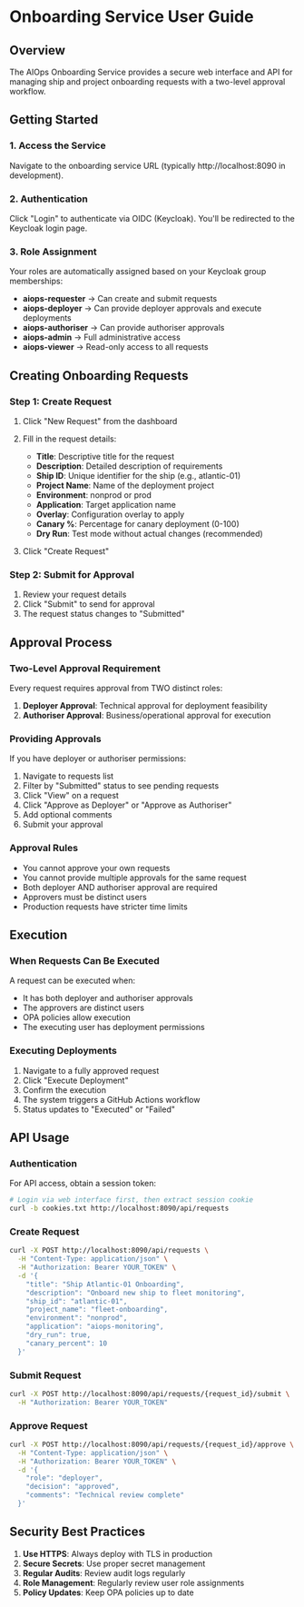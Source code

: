 # Onboarding Service User Guide

## Overview

The AIOps Onboarding Service provides a secure web interface and API for managing ship and project onboarding requests with a two-level approval workflow.

## Getting Started

### 1. Access the Service

Navigate to the onboarding service URL (typically http://localhost:8090 in development).

### 2. Authentication

Click "Login" to authenticate via OIDC (Keycloak). You'll be redirected to the Keycloak login page.

### 3. Role Assignment

Your roles are automatically assigned based on your Keycloak group memberships:

- **aiops-requester** → Can create and submit requests
- **aiops-deployer** → Can provide deployer approvals and execute deployments
- **aiops-authoriser** → Can provide authoriser approvals
- **aiops-admin** → Full administrative access
- **aiops-viewer** → Read-only access to all requests

## Creating Onboarding Requests

### Step 1: Create Request

1. Click "New Request" from the dashboard
2. Fill in the request details:
   - **Title**: Descriptive title for the request
   - **Description**: Detailed description of requirements
   - **Ship ID**: Unique identifier for the ship (e.g., atlantic-01)
   - **Project Name**: Name of the deployment project
   - **Environment**: nonprod or prod
   - **Application**: Target application name
   - **Overlay**: Configuration overlay to apply
   - **Canary %**: Percentage for canary deployment (0-100)
   - **Dry Run**: Test mode without actual changes (recommended)

3. Click "Create Request"

### Step 2: Submit for Approval

1. Review your request details
2. Click "Submit" to send for approval
3. The request status changes to "Submitted"

## Approval Process

### Two-Level Approval Requirement

Every request requires approval from TWO distinct roles:

1. **Deployer Approval**: Technical approval for deployment feasibility
2. **Authoriser Approval**: Business/operational approval for execution

### Providing Approvals

If you have deployer or authoriser permissions:

1. Navigate to requests list
2. Filter by "Submitted" status to see pending requests
3. Click "View" on a request
4. Click "Approve as Deployer" or "Approve as Authoriser"
5. Add optional comments
6. Submit your approval

### Approval Rules

- You cannot approve your own requests
- You cannot provide multiple approvals for the same request
- Both deployer AND authoriser approval are required
- Approvers must be distinct users
- Production requests have stricter time limits

## Execution

### When Requests Can Be Executed

A request can be executed when:

- It has both deployer and authoriser approvals
- The approvers are distinct users
- OPA policies allow execution
- The executing user has deployment permissions

### Executing Deployments

1. Navigate to a fully approved request
2. Click "Execute Deployment"
3. Confirm the execution
4. The system triggers a GitHub Actions workflow
5. Status updates to "Executed" or "Failed"

## API Usage

### Authentication

For API access, obtain a session token:

```bash
# Login via web interface first, then extract session cookie
curl -b cookies.txt http://localhost:8090/api/requests
```

### Create Request

```bash
curl -X POST http://localhost:8090/api/requests \
  -H "Content-Type: application/json" \
  -H "Authorization: Bearer YOUR_TOKEN" \
  -d '{
    "title": "Ship Atlantic-01 Onboarding",
    "description": "Onboard new ship to fleet monitoring",
    "ship_id": "atlantic-01",
    "project_name": "fleet-onboarding",
    "environment": "nonprod",
    "application": "aiops-monitoring",
    "dry_run": true,
    "canary_percent": 10
  }'
```

### Submit Request

```bash
curl -X POST http://localhost:8090/api/requests/{request_id}/submit \
  -H "Authorization: Bearer YOUR_TOKEN"
```

### Approve Request

```bash
curl -X POST http://localhost:8090/api/requests/{request_id}/approve \
  -H "Content-Type: application/json" \
  -H "Authorization: Bearer YOUR_TOKEN" \
  -d '{
    "role": "deployer",
    "decision": "approved",
    "comments": "Technical review complete"
  }'
```

## Security Best Practices

1. **Use HTTPS**: Always deploy with TLS in production
2. **Secure Secrets**: Use proper secret management
3. **Regular Audits**: Review audit logs regularly
4. **Role Management**: Regularly review user role assignments
5. **Policy Updates**: Keep OPA policies up to date